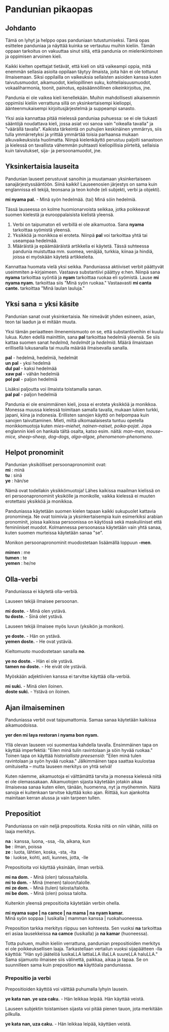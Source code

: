# Pandunian pikaopas

## Johdanto

Tämä on lyhyt ja helppo opas panduniaan tutustumiseksi. Tämä opas
esittelee panduniaa ja näyttää kuinka se vertautuu muihin kieliin.
Tämän oppaan tarkoitus on vakuuttaa sinut siitä, että pandunia on
mielenkiintoinen ja oppimisen arvoinen kieli.

Kaikki kielten opettajat tietävät, että kieli on sitä vaikeampi
oppia, mitä enemmän sellasia asioita oppilaan täytyy ilmaista,
joita hän ei ole tottunut ilmaisemaan. Siksi oppilailla on vaikeuksia
sellaisten asioiden kanssa kuten taivutusmuodot, aikamuodot,
kieliopillinen suku, kohteliaisuusmuodot, vokaaliharmonia, toonit,
painotus, epäsäännöllinen oikeinkirjoitus, jne.

Pandunia ei ole vaikea kieli kenellekään. Muihin mahdollisesti
aikaisemmin oppimiisi kieliin verrattuna sillä on yksinkertaisempi
kielioppi, äänteenmukaisempi kirjoitusjärjestelmä ja suppeampi
sanasto.

Yksi asia kannattaa pitää mielessä panduniaa puhuessa: se ei ole
tiukasti sääntöjä noudattava kieli, jossa asiat voi sanoa vain
"oikealla tavalla" ja "väärällä tavalla". Kaikista tärkeintä on
puhujien keskinäinen ymmärrys, siis tulla ymmärretyksi ja yrittää
ymmärtää toisia parhaansa mukaan alkuvaikeuksista huolimatta. Niinpä
kielenkäyttö perustuu paljolti sanastoon ja kielessä on tavallista
vähemmän puhtaasti kieliopillisia piirteitä, sellaisia kuin
taivutukset, sija- ja persoonamuodot, jne.



## Yksinkertaisia lauseita

Pandunian lauseet perustuvat sanoihin ja muutamaan yksinkertaiseen
sanajärjestyssääntöön. Siinä kaikki! Lauseenosien järjestys on sama
kuin englannissa eli tekijä, teonsana ja teon kohde (eli subjekti,
verbi ja objekti).

**mi nyama pal.** - Minä syön hedelmää. (tai) Minä söin hedelmiä.

Tässä lauseessa on kolme huomionarvoista seikkaa, jotka poikkeavat
suomen kielestä ja eurooppalaisista kielistä yleensä.

1. Verbi on taipumaton eli verbillä ei ole aikamuotoa. Sana **nyama**
   tarkoittaa syömistä yleensä.
2. Yksikköä ja monikkoa ei eroteta. Niinpä **pal** voi tarkoittaa
   yhtä tai useampaa hedelmää.
3. Määräistä ja epäämääräistä artikkelia ei käytetä. Tässä suhteessa
   pandunia muistuttaa mm. suomea, venäjää, turkkia, kiinaa ja hindiä,
   joissa ei myöskään käytetä artikkeleita.

Kannattaa huomata vielä yksi seikka. Panduniassa aktiiviset verbit
päättyvät useimmiten a-kirjaimeen. Vastaava substantiivi päättyy
e:hen. Niinpä sana **nyama** tarkoittaa syöntiä ja **nyam**
tarkoittaa ruokaa eli syömistä. Lause **mi nyama nyam.** tarkoittaa
siis "Minä syön ruokaa." Vastaavasti **mi canta cante.** tarkoittaa
"Minä laulan lauluja."



## Yksi sana = yksi käsite

Pandunian sanat ovat yksinkertaisia. Ne nimeävät yhden esineen,
asian, teon tai laadun ja ei mitään muuta.

Yksi tämän periaatteen ilmenemismuoto on se, että substantiiveihin
ei kuulu lukua. Kuten edellä mainittiin, sana **pal** tarkoittaa
hedelmiä yleensä. Se siis kattaa suomen sanat _hedelmä, hedelmät_ ja
_hedelmiä_. Määrä ilmaistaan erillisellä lukusanalla tai muulla
määrää ilmaisevalla sanalla.

**pal** - hedelmä, hedelmiä, hedelmät  
**un pal** - yksi hedelmä  
**dul pal** - kaksi hedelmää  
**xaw pal** - vähän hedelmiä  
**pol pal** - paljon hedelmiä

Lisäksi paljoutta voi ilmaista toistamalla sanan.  
**pal pal** - paljon hedelmiä

Pandunia ei ole ensimmäinen kieli, jossa ei eroteta yksikköä ja
monikkoa. Monessa muussa kielessä toimitaan samalla tavalla, mukaan
lukien turkki, japani, kiina ja indonesia. Erillisten sanojen käyttö
on helpompaa kuin sanojen taivuttaminen. Mieti, miltä ulkomaalaisesta
tuntuu opetella monikkomuotoja kuten
_mies–miehet, nainen–naiset, poika–pojat_.
Jopa englannin kieli on hankala tältä osalta, katso esim. näitä:
_man–men, mouse–mice, sheep–sheep, dog–dogs, alga–algae, phenomenon–phenomena_.



## Helpot pronominit

Pandunian yksikölliset persoonapronominit ovat:  
**mi** : minä  
**tu** : sinä  
**ye** : hän/se

Nämä ovat todellakin yksikkömuotoja! Lähes kaikissa maailman kielissä
on eri persoonapronominit yksikölle ja monikolle, vaikka kielessä ei
muuten erotettaisi yksikköä ja monikkoa.

Panduniassa käytetään suomen kielen tapaan kaikki sukupuolet kattavia
pronomineja. Ne ovat toimivia ja yksinkertaisempia kuin esimerkiksi
arabian pronominit, joissa kaikissa persoonissa on käytössä sekä
maskuliiniset että feminiiniset muodot. Kolmannessa persoonassa
käytetään vain yhtä sanaa, kuten suomen murteissa käytetään sanaa
"se".

Monikon persoonapronominit muodostetaan lisäämällä loppuun **-men**.

**mimen** : me  
**tumen** : te  
**yemen** : he/ne



## Olla-verbi

Panduniassa ei käytetä olla-verbiä.

Lauseen tekijä ilmaisee persoonan.

**mi doste.** - Minä olen ystävä.  
**tu doste.** - Sinä olet ystävä.

Lauseen tekijä ilmaisee myös luvun (yksikön ja monikon).

**ye doste.** - Hän on ystävä.  
**yemen doste.** - He ovat ystäviä.

Kieltomuoto muodostetaan sanalla **no**.

**ye no doste.** - Hän ei ole ystävä.  
**tamen no doste.** - He eivät ole ystäviä.


Myöskään adjektiivien kanssa ei tarvitse käyttää olla-verbiä.

**mi suki.** - Minä olen iloinen.  
**doste suki.** - Ystävä on iloinen.



## Ajan ilmaiseminen

Panduniassa verbit ovat taipumattomia. Samaa sanaa käytetään kaikissa
aikamuodoissa.

**yer den mi laya restoran i nyama bon nyam.**

Yllä olevan lauseen voi suomentaa kahdella tavalla. Ensimmäinen tapa
on käyttää imperfektiä: "Eilen minä tulin ravintolaan ja söin hyvää
ruokaa." Toinen tapa on käyttää _historiallista preesensiä_: "Eilen
minä tulen ravintolaan ja syön hyvää ruokaa." Jälkimmäinen tapa
saattaa kuulostaa omituiselta – mutta lauseen merkitys on yhtä selvä!

Kuten näemme, aikamuotoja ei välttämättä tarvita ja monessa kielessä
niitä ei ole olemassakaan. Aikamuotojen sijasta käytetään jotakin
aikaa ilmaisevaa sanaa kuten eilen, tänään, huomenna, nyt ja
myöhemmin. Näitä sanoja ei kuitenkaan tarvitse käyttää koko ajan.
Riittää, kun ajankohta mainitaan kerran alussa ja vain tarpeen tullen.


<!--
## Tavan ilmaiseminen
-->




## Prepositiot

Panduniassa on vain neljä prepositiota. Koska niitä on niin vähän,
niillä on laaja merkitys.

**na** : kanssa, luona, -ssa, -lla, aikana, kun  
**be** : ilman, poissa  
**ze** : luota, lähtien, koska, -sta, -lta  
**to** : luokse, kohti, asti, kunnes, jotta, -lle  

Prepositioita voi käyttää yksinään, ilman verbiä.

**mi na dom.** - Minä (olen) talossa/talolla.  
**mi to dom.** - Minä (menen) taloon/talolle.  
**mi ze dom.** - Minä (tulen) talosta/talolta.  
**mi be dom.** - Minä (olen) poissa talolta.

Kuitenkin yleensä prepositioita käytetään verbin ohella.

**mi nyama supe | na camce | na mama | na nyam kamar.**  
Minä syön soppaa | lusikalla | mamman kanssa | ruokahuoneessa.

Preposition tarkka merkitys riippuu sen kohteesta. Sen vuoksi **na**
tarkoittaa eri asiaa lausekkeissa **na camce** (lusikalla) ja
**na kamar** (huoneessa).

Totta puhuen, muihin kieliin verrattuna, pandunian prepositioiden
merkitys ei ole poikkeuksellisen laaja. Tarkastellaan vertailun
vuoksi sijapäätteen -lla käyttöä: "Hän syö jäätelöä lusikaLLA
lattiaLLA illaLLA suureLLA haluLLA." Sama sijamuoto ilmaisee siis
välinettä, paikkaa, aikaa ja tapaa. Se on suunnilleen sama kuin
preposition **na** käyttöala panduniassa.


### Prepositio ja verbi

Prepositioiden käyttöä voi välttää puhumalla lyhyin lausein.

**ye kata nan. ye uza caku.** - Hän leikkaa leipää. Hän käyttää
veistä.

Lauseen subjektin toistamisen sijasta voi pitää pienen tauon, jota
merkitään pilkulla.

**ye kata nan, uza caku.** - Hän leikkaa leipää, käyttäen veistä.


